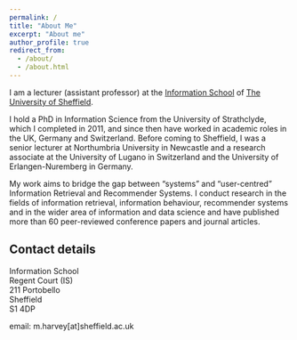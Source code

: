 ```yaml
---
permalink: /
title: "About Me"
excerpt: "About me"
author_profile: true
redirect_from: 
  - /about/
  - /about.html
---
```


I am a lecturer (assistant professor) at the [Information School](http://sheffield.ac.uk/is/) of [The University of Sheffield](http://sheffield.ac.uk/).

I hold a PhD in Information Science from the University of Strathclyde, which I completed in 2011, and since then have worked in academic roles in the UK, Germany and Switzerland. Before coming to Sheffield, I was a senior lecturer at Northumbria University in Newcastle and a research associate at the University of Lugano in Switzerland and the University of Erlangen-Nuremberg in Germany. 

My work aims to bridge the gap between “systems” and “user-centred” Information Retrieval and Recommender Systems. I conduct research in the fields of information retrieval, information behaviour, recommender systems and in the wider area of information and data science and have published more than 60 peer-reviewed conference papers and journal articles.

## Contact details

Information School  
Regent Court (IS)  
211 Portobello  
Sheffield  
S1 4DP  

email: m.harvey\[at\]sheffield.ac.uk
